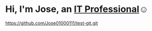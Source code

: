 <h1>Hi, I'm Jose, an <a href="https://linkedin.com/in/jose-guerrero-09a8b72b5">IT Professional</a>☺</h1>

https://github.com/Jose01000111/test-git.git

[linkedin]: (https://linkedin.com/in/jose-guerrero-09a8b72b5)
